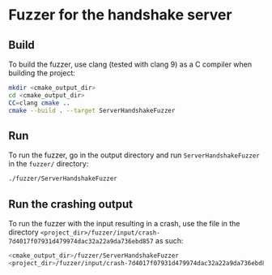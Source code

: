 # Fuzzer for the handshake server

## Build

To build the fuzzer, use clang (tested with clang 9) as a C compiler when
building the project:

```bash
mkdir <cmake_output_dir>
cd <cmake_output_dir>
CC=clang cmake ..
cmake --build . --target ServerHandshakeFuzzer
```

## Run

To run the fuzzer, go in the output directory and run `ServerHandshakeFuzzer`
in the `fuzzer/` directory:

```bash
./fuzzer/ServerHandshakeFuzzer
```

## Run the crashing output

To run the fuzzer with the input resulting in a crash, use the file in the
directory
`<project_dir>/fuzzer/input/crash-7d4017f07931d479974dac32a22a9da736ebd857` as
such:

```bash
<cmake_output_dir>/fuzzer/ServerHandshakeFuzzer
<project_dir>/fuzzer/input/crash-7d4017f07931d479974dac32a22a9da736ebd857
```
